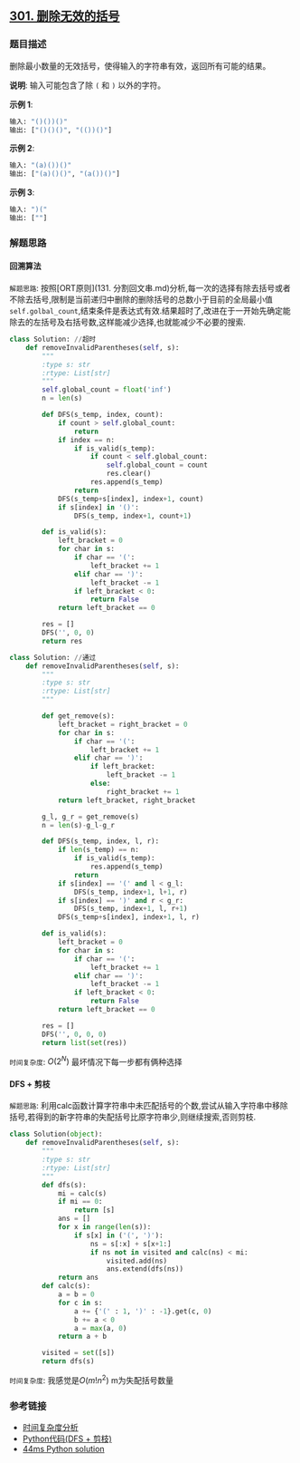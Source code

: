 ## [301. 删除无效的括号](https://leetcode-cn.com/problems/remove-invalid-parentheses/description/)

### 题目描述

删除最小数量的无效括号，使得输入的字符串有效，返回所有可能的结果。

**说明**: 输入可能包含了除 `(` 和 `)` 以外的字符。

**示例 1**:
```python
输入: "()())()"
输出: ["()()()", "(())()"]
```
**示例 2**:
```python
输入: "(a)())()"
输出: ["(a)()()", "(a())()"]
```
**示例 3**:
```python
输入: ")("
输出: [""]
```

### 解题思路

#### 回溯算法

`解题思路`:  按照[ORT原则](131. 分割回文串.md)分析,每一次的选择有除去括号或者不除去括号,限制是当前递归中删除的删除括号的总数小于目前的全局最小值`self.golbal_count`,结束条件是表达式有效.结果超时了,改进在于一开始先确定能除去的左括号及右括号数,这样能减少选择,也就能减少不必要的搜索.

```python
class Solution: //超时
    def removeInvalidParentheses(self, s):
        """
        :type s: str
        :rtype: List[str]
        """
        self.global_count = float('inf')
        n = len(s)

        def DFS(s_temp, index, count):
            if count > self.global_count:
                return
            if index == n:
                if is_valid(s_temp):
                    if count < self.global_count:
                        self.global_count = count
                        res.clear()
                    res.append(s_temp)
                return
            DFS(s_temp+s[index], index+1, count)
            if s[index] in '()':
                DFS(s_temp, index+1, count+1)

        def is_valid(s):
            left_bracket = 0
            for char in s:
                if char == '(':
                    left_bracket += 1
                elif char == ')':
                    left_bracket -= 1
                if left_bracket < 0:
                    return False
            return left_bracket == 0

        res = []
        DFS('', 0, 0)
        return res
```
```python
class Solution: //通过
    def removeInvalidParentheses(self, s):
        """
        :type s: str
        :rtype: List[str]
        """

        def get_remove(s):
            left_bracket = right_bracket = 0
            for char in s:
                if char == '(':
                    left_bracket += 1
                elif char == ')':
                    if left_bracket:
                        left_bracket -= 1
                    else:
                        right_bracket += 1
            return left_bracket, right_bracket

        g_l, g_r = get_remove(s)
        n = len(s)-g_l-g_r

        def DFS(s_temp, index, l, r):
            if len(s_temp) == n:
                if is_valid(s_temp):
                    res.append(s_temp)
                return
            if s[index] == '(' and l < g_l:
                DFS(s_temp, index+1, l+1, r)
            if s[index] == ')' and r < g_r:
                DFS(s_temp, index+1, l, r+1)
            DFS(s_temp+s[index], index+1, l, r)

        def is_valid(s):
            left_bracket = 0
            for char in s:
                if char == '(':
                    left_bracket += 1
                elif char == ')':
                    left_bracket -= 1
                if left_bracket < 0:
                    return False
            return left_bracket == 0

        res = []
        DFS('', 0, 0, 0)
        return list(set(res))
```


`时间复杂度`: $O(2^{N})$ 最坏情况下每一步都有俩种选择

#### DFS + 剪枝

`解题思路`: 利用calc函数计算字符串中未匹配括号的个数,尝试从输入字符串中移除括号,若得到的新字符串的失配括号比原字符串少,则继续搜索,否则剪枝.

```python
class Solution(object):
    def removeInvalidParentheses(self, s):
        """
        :type s: str
        :rtype: List[str]
        """
        def dfs(s):
            mi = calc(s)
            if mi == 0:
                return [s]
            ans = []
            for x in range(len(s)):
                if s[x] in ('(', ')'):
                    ns = s[:x] + s[x+1:]
                    if ns not in visited and calc(ns) < mi:
                        visited.add(ns)
                        ans.extend(dfs(ns))
            return ans    
        def calc(s):
            a = b = 0
            for c in s:
                a += {'(' : 1, ')' : -1}.get(c, 0)
                b += a < 0
                a = max(a, 0)
            return a + b

        visited = set([s])    
        return dfs(s)
```

`时间复杂度`: 我感觉是$O(m!n^{2})$ m为失配括号数量

### 参考链接

* [时间复杂度分析](https://leetcode.com/problems/remove-invalid-parentheses/solution/) 
* [Python代码(DFS + 剪枝)](http://bookshadow.com/weblog/2015/11/05/leetcode-remove-invalid-parentheses/) 
* [44ms Python solution](https://leetcode.com/problems/remove-invalid-parentheses/discuss/75057/44ms-Python-solution) 